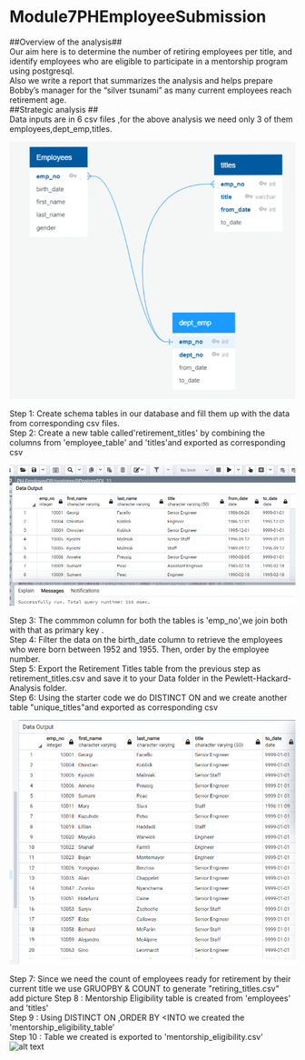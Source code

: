 # Module7PHEmployeeSubmission<br/>
##Overview of the analysis##<br/>
Our aim here is to determine the number of retiring employees per title, and identify employees who are eligible to participate in a mentorship program using postgresql. <br/>
Also we write a report that summarizes the analysis and helps prepare Bobby’s manager for the “silver tsunami” as many current employees reach retirement age.<br/>
##Strategic analysis  ##<br/>
Data inputs are in 6 csv files ,for the above analysis we need only 3 of them employees,dept_emp,titles.<br/>

![alt text](https://github.com/ramyasnl/Module7PHEmployeeSubmission/blob/main/screenshots/ERD1.png)<br/>

Step 1: Create schema tables in our database and fill them up with the data from corresponding csv files.<br/>
Step 2: Create a new table called'retirement_titles' by combining the columns from 'employee_table' and 'titles'and exported as corresponding csv<br/>

![alt text](https://github.com/ramyasnl/Module7PHEmployeeSubmission/blob/main/screenshots/retirement_title1.png)<br/> 

Step 3: The commmon column for both the tables is 'emp_no',we join both with that as primary key .<br/>
Step 4: Filter the data on the birth_date column to retrieve the employees who were born between 1952 and 1955. Then, order by the employee number.</br>
Step 5: Export the Retirement Titles table from the previous step as retirement_titles.csv and save it to your Data folder in the Pewlett-Hackard-Analysis folder.<br/>
Step 6: Using the starter code we do DISTINCT ON and we create another table "unique_titles"and exported as corresponding csv</br>

![alt text](https://github.com/ramyasnl/Module7PHEmployeeSubmission/blob/main/screenshots/unique%20titles2.png)<br/> 

Step 7: Since we need the count of employees ready for retirement by their current title  we use GRUOPBY & COUNT to generate "retiring_titles.csv"</br>
add picture
Step 8 : Mentorship Eligibility table is created from 'employees' and 'titles' <br/>
Step 9 : Using DISTINCT ON ,ORDER BY <INTO we created the 'mentorship_eligibility_table'<br/>
Step 10 : Table we created is exported to 'mentorship_eligibility.csv' 
![alt text]()<br/>
